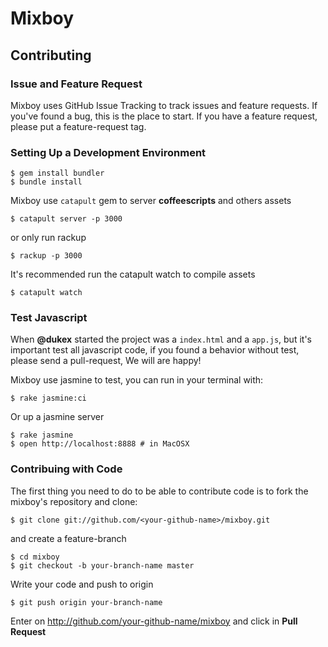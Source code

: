 # Mixboy

## Contributing
### Issue and Feature Request
Mixboy uses GitHub Issue Tracking to track issues and feature requests. If you've found a bug, this is the place to start.  If you have a feature request, please put a feature-request tag.

### Setting Up a Development Environment

```
$ gem install bundler
$ bundle install
```

Mixboy use ```catapult``` gem to server **coffeescripts** and others assets

```
$ catapult server -p 3000
```
or only run rackup

```
$ rackup -p 3000
```

It's recommended run the catapult watch to compile assets

```
$ catapult watch
```

### Test Javascript
When **@dukex** started the project was a ```index.html``` and a ```app.js```, but it's important test all javascript code, if you found a behavior without test, please send a pull-request, We will are happy!

Mixboy use jasmine to test, you can run in your terminal with:

```
$ rake jasmine:ci
```
Or up a jasmine server

```
$ rake jasmine
$ open http://localhost:8888 # in MacOSX
```
### Contribuing with Code
The first thing you need to do to be able to contribute code is to fork the mixboy's repository and clone:

``` 
$ git clone git://github.com/<your-github-name>/mixboy.git
```
and create a feature-branch

```
$ cd mixboy
$ git checkout -b your-branch-name master
```

Write your code and push to origin

```
$ git push origin your-branch-name
```
Enter on http://github.com/your-github-name/mixboy and click in **Pull Request**
